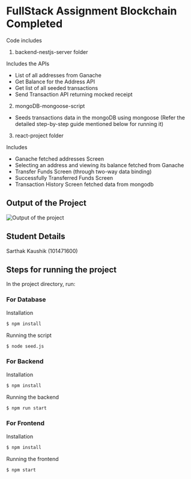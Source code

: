 # FullStack Assignment Blockchain Completed

Code includes

1. backend-nestjs-server folder

Includes the APIs
- List of all addresses from Ganache
- Get Balance for the Address API
- Get list of all seeded transactions
- Send Transaction API returning mocked receipt

2. mongoDB-mongoose-script

- Seeds transactions data in the mongoDB using mongoose
  (Refer the detailed step-by-step guide mentioned below for running it)

3. react-project folder

Includes

- Ganache fetched addresses Screen
- Selecting an address and viewing its balance fetched from Ganache
- Transfer Funds Screen (through two-way data binding)
- Successfully Transferred Funds Screen
- Transaction History Screen fetched data from mongodb 


## Output of the Project

![Output of the project](./images/img.png)

## Student Details

Sarthak Kaushik (101471600)


## Steps for running the project

In the project directory, run:

### For Database

Installation

```bash
$ npm install
```

Running the script

```bash
$ node seed.js
```


### For Backend

Installation

```bash
$ npm install
```

Running the backend

```bash
$ npm run start
```


### For Frontend

Installation

```bash
$ npm install
```

Running the frontend

```bash
$ npm start
```
